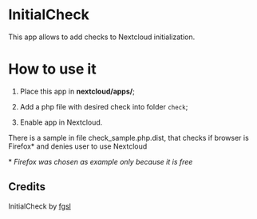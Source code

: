 # InitialCheck

This app allows to add checks to Nextcloud initialization.

# How to use it

1) Place this app in **nextcloud/apps/**;

2) Add a php file with desired check into folder `check`;

3) Enable app in Nextcloud.

There is a sample in file check_sample.php.dist, that checks if browser is Firefox* and denies user to use Nextcloud 

\* _Firefox was chosen as example only because it is free_

## Credits 

InitialCheck by [fgsl](www.fgsl.eti.br)
